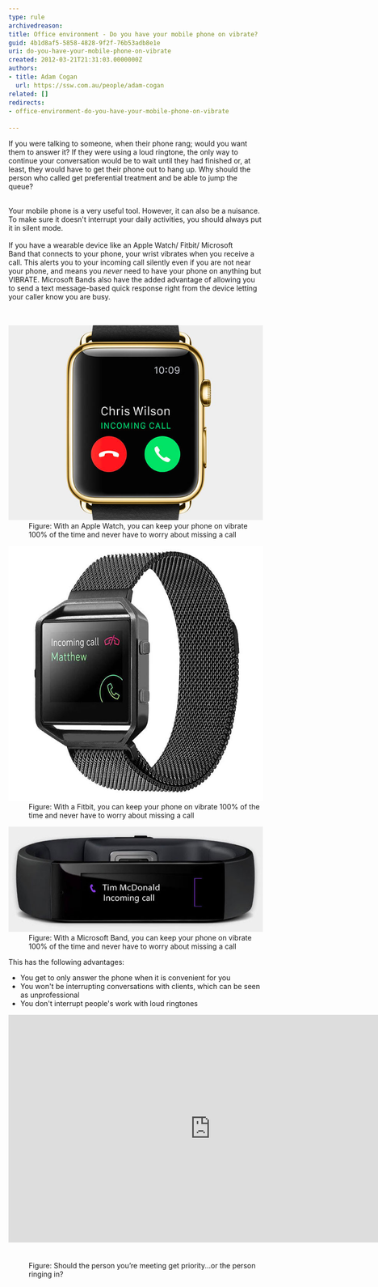 ```yaml
---
type: rule
archivedreason: 
title: Office environment - Do you have your mobile phone on vibrate?
guid: 4b1d8af5-5858-4828-9f2f-76b53adb8e1e
uri: do-you-have-your-mobile-phone-on-vibrate
created: 2012-03-21T21:31:03.0000000Z
authors:
- title: Adam Cogan
  url: https://ssw.com.au/people/adam-cogan
related: []
redirects:
- office-environment-do-you-have-your-mobile-phone-on-vibrate

---
```



​​If you were talking to someone, when their phone rang; would you want them to answer it? If they were using a loud ringtone, the only way to continue your conversation would be to wait until they had finished or, at least, they would have to get their phone out to hang up. Why should the person who called get preferential treatment and be able to jump the queue? <div><br></div><div>Your mobile phone is a very useful tool. However, it can also be a nuisance. To make sure it doesn't interrupt your daily activities, you should always put it in silent mode.</div><div><br>If you have a wearable device like an Apple Watch/ Fitbit/ Microsoft Band that connects to your phone, your wrist vibrates when you receive a call. This alerts you to your incoming call silently even if you are not near your phone, and means you *never* need to have your phone on anything but VIBRATE. Microsoft Bands also have the added advantage of allowing you to send a text message-based quick response right from the device letting your caller know you are busy. <br></div>
<br><excerpt class='endintro'></excerpt><br>
<dl class="image"><dt> <img src="apple-iwatch-incoming-call.jpg" alt="Apple iWatch Incoming call" /> </dt><dd>Figure: With an Apple Watch, you can keep your phone on vibrate 100% of the time and never have to worry about missing a call</dd></dl><dl class="image"><dt> <img src="fitbit-band-incoming-call.jpg" alt="Fitbit Incoming call" /> </dt><dd>Figure: With a Fitbit, you can keep your phone on vibrate 100% of the time and never have to worry about missing a call </dd></dl><dl class="image"><dt> <img src="microsoft-band-incoming-call.jpg" alt="Microsoft Band Incoming call" /> </dt><dd>Figure: With a Microsoft Band, you can keep your phone on vibrate​ 100% of the time and never have to worry about missing a call</dd></dl><p>This has the following advantages:</p><ul><li>You get to only answer the phone when it is convenient for you</li><li>You won't be interrupting conversations with clients, which can be seen as unprofessional</li><li>You don't interrupt people's work with loud ringtones<br></li></ul><div><div class="ms-rtestate-read ms-rte-embedcode ms-rte-embedil ms-rtestate-notify" unselectable="on"><iframe width="800" height="450" src="https://www.youtube.com/embed/vwBzLLbE738?rel=0" frameborder="0"></iframe> </div><br></div><div><dd class="ssw15-rteElement-FigureNormal">Figure: Should the person you’re meeting get priority...or the person ringing in?​<br></dd></div>


